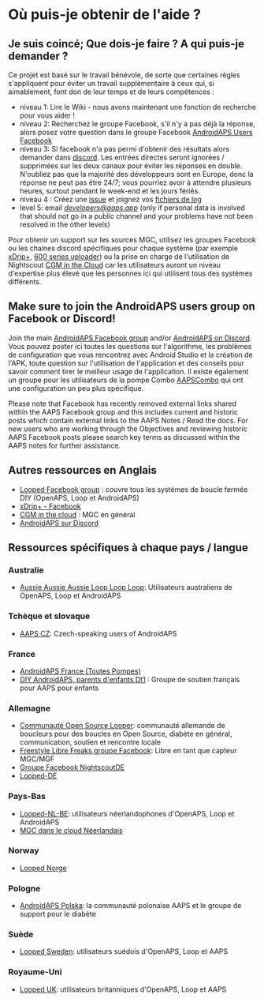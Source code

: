 # Où puis-je obtenir de l'aide ?

## Je suis coincé; Que dois-je faire ? A qui puis-je demander ?

Ce projet est basé sur le travail bénévole, de sorte que certaines règles s'appliquent pour éviter un travail supplémentaire à ceux qui, si aimablement, font don de leur temps et de leurs compétences :

* niveau 1: Lire le Wiki - nous avons maintenant une fonction de recherche pour vous aider !
* niveau 2: Recherchez le groupe Facebook, s'il n'y a pas déjà la réponse, alors posez votre question dans le groupe Facebook [AndroidAPS Users Facebook](https://www.facebook.com/groups/1900195340201874/)
* niveau 3: Si facebook n'a pas permi d'obtenir des résultats alors demander dans [discord](https://discord.gg/4fQUWHZ4Mw). Les entrées directes seront ignorées / supprimées sur les deux canaux pour éviter les réponses en double. N'oubliez pas que la majorité des développeurs sont en Europe, donc la réponse ne peut pas être 24/7; vous pourriez avoir à attendre plusieurs heures, surtout pendant le week-end et les jours fériés.
* niveau 4 : Créez une [issue](https://github.com/nightscout/AndroidAPS/issues) et joignez vos [fichiers de log](../GettingHelp/AccessingLogFiles.md)
* level 5: email *developers@aaps.app* (only if personal data is involved that should not go in a public channel and your problems have not been resolved in the other levels)

Pour obtenir un support sur les sources MGC, utilisez les groupes Facebook ou les chaines discord spécifiques pour chaque système (par exemple [xDrip+](https://www.facebook.com/groups/xDripG5/), [600 series uploader](https://www.facebook.com/groups/NightscoutForMedtronic/)) ou la prise en charge de l'utilisation de Nightscout [CGM in the Cloud](https://www.facebook.com/groups/cgminthecloud/) car les utilisateurs auront un niveau d'expertise plus élevé que les personnes ici qui utilisent tous des systèmes différents.

## Make sure to join the AndroidAPS users group on Facebook or Discord!

Join the main [AndroidAPS Facebook group](https://www.facebook.com/groups/1900195340201874/) and/or [AndroidAPS on Discord](https://discord.gg/4fQUWHZ4Mw). Vous pouvez poster ici toutes les questions sur l'algorithme, les problèmes de configuration que vous rencontrez avec Android Studio et la création de l'APK, toute question sur l'utilisation de l'application et des conseils pour savoir comment tirer le meilleur usage de l'application. Il existe également un groupe pour les utilisateurs de la pompe Combo [AAPSCombo](https://www.facebook.com/groups/127507891261169/) qui ont une configuration un peu plus spécifique.

Please note that Facebook has recently removed external links shared within the AAPS Facebook group and this includes current and historic posts which contain external links to the AAPS Notes / Read the docs. For new users who are working through the Objectives and reviewing historic AAPS Facebook posts please search key terms as discussed within the AAPS notes for further assistance.

## Autres ressources en Anglais

* [Looped Facebook group](https://www.facebook.com/groups/TheLoopedGroup) : couvre tous les systèmes de boucle fermée DIY (OpenAPS, Loop et AndroidAPS)
* [xDrip+ - Facebook](https://www.facebook.com/groups/xDripG5/)
* [CGM in the cloud](https://www.facebook.com/groups/cgminthecloud/) : MGC en général
* [AndroidAPS sur Discord](https://discord.gg/4fQUWHZ4Mw)

## Ressources spécifiques à chaque pays / langue

### Australie

* [Aussie Aussie Aussie Loop Loop Loop](https://www.facebook.com/groups/AussieLooping/): Utilisateurs australiens de OpenAPS, Loop et AndroidAPS

### Tchèque et slovaque

* [AAPS CZ](https://www.facebook.com/groups/AndroidAPSCZ/): Czech-speaking users of AndroidAPS

### France

* [AndroidAPS France (Toutes Pompes)](https://www.facebook.com/groups/268922660715266)
* [DIY AndroidAPS, parents d'enfants Dt1](https://www.facebook.com/groups/262497886779069) : Groupe de soutien français pour AAPS pour enfants

### Allemagne

* [Communauté Open Source Looper](https://de.loopercommunity.org/): communauté allemande de boucleurs pour des boucles en Open Source, diabète en général, communication, soutien et rencontre locale
* [Freestyle Libre Freaks groupe Facebook](https://www.facebook.com/groups/FreestyleLibreFreaks/): Libre en tant que capteur MGC/MGF
* [Groupe Facebook NightscoutDE](https://www.facebook.com/groups/nightscoutDE/)
* [Looped-DE](https://www.facebook.com/groups/loopedDE/)

### Pays-Bas

* [Looped-NL-BE](https://www.facebook.com/groups/117102135652893): utilisateurs néerlandophones d'OpenAPS, Loop et AndroidAPS
* [MGC dans le cloud Néerlandais](https://www.facebook.com/groups/1764754560436596)

### Norway

* [Looped Norge](https://www.facebook.com/groups/loopednorge/)

### Pologne

* [AndroidAPS Polska](https://www.facebook.com/groups/aapspl): la communauté polonaise AAPS et le groupe de support pour le diabète

### Suède

* [Looped Sweden](https://www.facebook.com/groups/661514380864081/): utilisateurs suédois d'OpenAPS, Loop et AAPS

### Royaume-Uni

* [Looped UK](https://www.facebook.com/groups/LoopedUK/): utilisateurs britanniques d'OpenAPS, Loop et AAPS